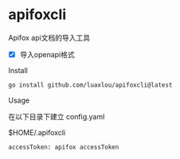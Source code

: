 # apifoxcli

Apifox api文档的导入工具


-[x] 导入openapi格式
 
Install 

```bash
go install github.com/luaxlou/apifoxcli@latest
```

Usage

在以下目录下建立 config.yaml

$HOME/.apifoxcli

```
accessToken: apifox accessToken
```
